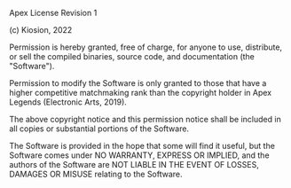 
Apex License Revision 1

(c) Kiosion, 2022

Permission is hereby granted, free of charge, for anyone to use, distribute, or
sell the compiled binaries, source code, and documentation (the "Software").

Permission to modify the Software is only granted to those that have a higher
competitive matchmaking rank than the copyright holder in Apex Legends
(Electronic Arts, 2019).

The above copyright notice and this permission notice shall be included in all
copies or substantial portions of the Software.

The Software is provided in the hope that some will find it useful, but the
Software comes under NO WARRANTY, EXPRESS OR IMPLIED, and the authors of the
Software are NOT LIABLE IN THE EVENT OF LOSSES, DAMAGES OR MISUSE relating to
the Software.
